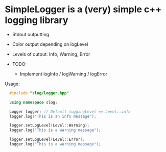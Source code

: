 # SimpleLogger is a (very) simple c++ logging library

* Stdout outputting 
* Color output depending on logLevel
* Levels of output: Info, Warning, Error

* TODO: 
  * Implement logInfo / logWarning / logError  

Usage:
``` c++
  #include "slog/logger.hpp"

  using namespace slog;

  Logger logger; // Default loggingLevel == Level::info
  logger.log("This is an info message");

  logger.setLogLevel(Level::Warning);
  logger.log("This is a warning message");

  logger.setLogLevel(Level::Error);
  logger.log("This is a warning message");

```
